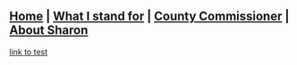
## [Home](./ReadMe.md) | [What I stand for](./whatistandfor.md) | [County Commissioner](./countycommissioner.md) | [About Sharon](./aboutsharon.md) 




[link to test](./test.md)

